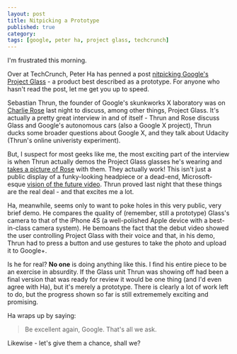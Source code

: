 ```yaml
---
layout: post
title: Nitpicking a Prototype
published: true
category: 
tags: [google, peter ha, project glass, techcrunch]
---
```

I'm frustrated this morning.

Over at TechCrunch, Peter Ha has penned a post [nitpicking Google's Project Glass](http://techcrunch.com/2012/04/26/googles-project-glass-an-exercise-in-mediocrity/) - a product best described as a prototype. For anyone who hasn't read the post, let me get you up to speed.

Sebastian Thrun, the founder of Google's skunkworks X laboratory was on [Charlie Rose](http://www.charlierose.com/guest/view/7439) last night to discuss, among other things, Project Glass. It's actually a pretty great interview in and of itself - Thrun and Rose discuss Glass and Google's autonomous cars (also a Google X project), Thrun ducks some broader questions about Google X, and they talk about Udacity (Thrun's online univeristy experiment). 

But, I suspect for most geeks like me, the most exciting part of the interview is when Thrun actually demos the Project Glass glasses he's wearing and [takes a picture of Rose](https://plus.google.com/101416274833608453021/posts/TG7rQ2Y9dqW) with them. They actually work! This isn't just a public display of a funky-looking headpiece or a dead-end, Microsoft-esque [vision of the future video](http://www.youtube.com/watch?feature=player_embedded&v=9c6W4CCU9M4). Thrun proved last night that these things are the real deal - and that excites me a lot.

Ha, meanwhile, seems only to want to poke holes in this very public, very brief demo. He compares the quality of (remember, still a prototype) Glass's camera to that of the iPhone 4S (a well-polished Apple device with a best-in-class camera system). He bemoans the fact that the debut video showed the user controlling Project Glass with their voice and that, in his demo, Thrun had to press a button and use gestures to take the photo and upload it to Google+.

Is he for real? **No one** is doing anything like this. I find his entire piece to be an exercise in absurdity. If the Glass unit Thrun was showing off had been a final version that was ready for review it would be one thing (and I'd even agree with Ha), but it's merely a prototype. There is clearly a lot of work left to do, but the progress shown so far is still extrememely exciting and promising.

Ha wraps up by saying:
> Be excellent again, Google. That's all we ask.

Likewise - let's give them a chance, shall we?
